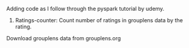 Adding code as I follow through the pyspark tutorial by udemy.

1) Ratings-counter: Count number of ratings in grouplens data by the rating.

Download grouplens data from grouplens.org 